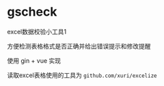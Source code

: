 # gscheck

excel数据校验小工具1

方便检测表格格式是否正确并给出错误提示和修改提醒

使用 gin + vue 实现

读取excel表格使用的工具为 `github.com/xuri/excelize`

